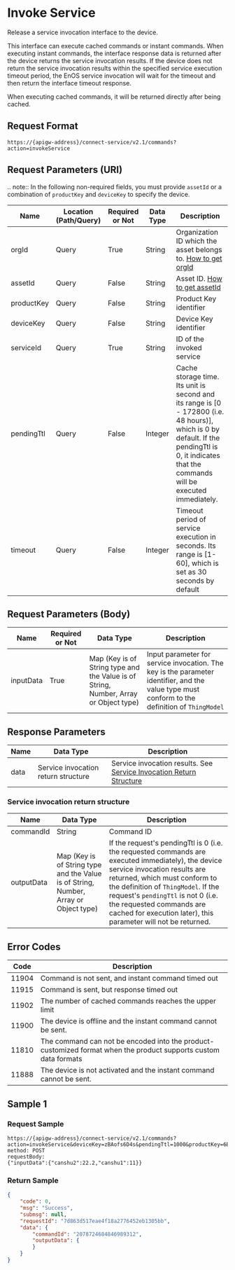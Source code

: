 # Invoke Service




Release a service invocation interface to the device.

This interface can execute cached commands or instant commands. When executing instant commands, the interface response data is returned after the device returns the service invocation results. If the device does not return the service invocation results within the specified service execution timeout period, the EnOS service invocation will wait for the timeout and then return the interface timeout response.

When executing cached commands, it will be returned directly after being cached.

## Request Format

```
https://{apigw-address}/connect-service/v2.1/commands?action=invokeService
```

## Request Parameters (URI)

.. note:: In the following non-required fields, you must provide `assetId` or a combination of `productKey` and `deviceKey` to specify the device.

| Name | Location (Path/Query) | Required or Not | Data Type | Description |
|---------------|------------------|----------|-----------|--------------|
| orgId         | Query            | True     | String    | Organization ID which the asset belongs to. [How to get orgId](/docs/api/en/latest/api_faqs#how-to-get-organization-id-orgid-orgid)                |
| assetId  | Query            | False   | String         | Asset ID. [How to get assetId](/docs/api/en/latest/api_faqs.html#how-to-get-asset-id-assetid-assetid) |
| productKey | Query          | False       | String       | Product Key identifier     |
| deviceKey | Query           | False      | String       | Device Key identifier         |
| serviceId      | Query| True | String    | ID of the invoked service |
| pendingTtl     | Query| False| Integer    | Cache storage time. Its unit is second and its range is [0 - 172800 (i.e. 48 hours)], which is 0 by default. If the pendingTtl is 0, it indicates that the commands will be executed immediately.  |
| timeout        | Query| False         | Integer    | Timeout period of service execution in seconds. Its range is [1-60], which is set as 30 seconds by default|

## Request Parameters (Body)

| Name | Required or Not | Data Type | Description |
|-----------|---------------|-------------------|----------|
| inputData | True| Map (Key is of String type and the Value is of String, Number, Array or Object type) | Input parameter for service invocation. The key is the parameter identifier, and the value type must conform to the definition of `ThingModel`  |




## Response Parameters

| Name | Data Type | Description |
|-------------|-------------------|-----------------------------|
| data |  Service invocation return structure      | Service invocation results. See [Service Invocation Return Structure](/docs/api/en/latest/connect/invoke_service.html#id4) |


### Service invocation return structure

| Name | Data Type | Description |
|-------------|-------------------|-----------------------------|
| commandId  | String| Command ID|
| outputData | Map (Key is of String type and the Value is of String, Number, Array or Object type) | If the request's pendingTtl is 0 (i.e. the requested commands are executed immediately), the device service invocation results are returned, which must conform to the definition of `ThingModel`. If the request's `pendingTtl` is not 0 (i.e. the requested commands are cached for execution later), this parameter will not be returned.  |

## Error Codes

| Code | Description    |
|-------|------------------------------------------------------------------|
| 11904 | Command is not sent, and instant command timed out                         |
| 11915 | Command is sent, but response timed out                  |
| 11902 | The number of cached commands reaches the upper limit                                   |
| 11900 | The device is offline and the instant command cannot be sent.                                     |
| 11810 | The command can not be encoded into the product-customized format when the product supports custom data formats |
| 11888 | The device is not activated and the instant command cannot be sent.                        |


## Sample 1

### Request Sample

```
https://{apigw-address}/connect-service/v2.1/commands?action=invokeService&deviceKey=zBAofs6D4s&pendingTtl=1000&productKey=6Bt59ySj&serviceId=identifier&orgId=o15535059999891&timeout=30
method: POST
requestBody:
{"inputData":{"canshu2":22.2,"canshu1":11}}
```

### Return Sample

```json
{
    "code": 0,
    "msg": "Success",
    "submsg": null,
    "requestId": "7d863d517eae4f18a2776452eb1305bb",
    "data": {
        "commandId": "2078724684846989312",
        "outputData": {
        }
    }
}
```

